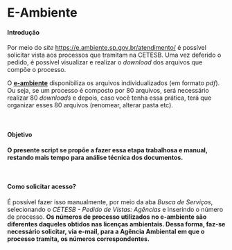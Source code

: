 # E-Ambiente

#### Introdução

Por meio do *site* https://e.ambiente.sp.gov.br/atendimento/ é possível solicitar vista aos processos que tramitam na CETESB. Uma vez deferido o pedido, é possível visualizar e realizar o *download* dos arquivos que compõe o processo.

O [**e-ambiente**](https://e.ambiente.sp.gov.br/atendimento/) disponibiliza os arquivos individualizados (em formato *pdf*). Ou seja, se um processo é composto por 80 arquivos, será necessário realizar 80 *downloads* e depois, caso você tenha essa prática, terá que organizar esses 80 arquivos (renomear, alterar pasta etc).

<br>

#### Objetivo

**O presente script se propõe a fazer essa etapa trabalhosa e manual, restando mais tempo para análise técnica dos documentos.**

<br>

#### Como solicitar acesso?

É possível fazer isso manualmente, por meio da aba *Busca de Serviços*, selecionando o *CETESB - Pedido de Vistas: Agências* e inserindo o número de processo.
**Os números de processo utilizados no e-ambiente são diferentes daqueles obtidos nas licenças ambientais. Dessa forma, faz-se necessário solicitar, via e-mail, para a Agência Ambiental em que o processo tramita, os números correspondentes.**
